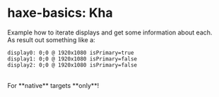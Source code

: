 haxe-basics: Kha
=========================

Example how to iterate displays and get some information about each.<br/>
As result out something like a:<br/>
```
display0: 0;0 @ 1920x1080 isPrimary=true
display1: 0;0 @ 1920x1080 isPrimary=false
display2: 0;0 @ 1920x1080 isPrimary=false
```
<br/>
For **native** targets **only**! 
